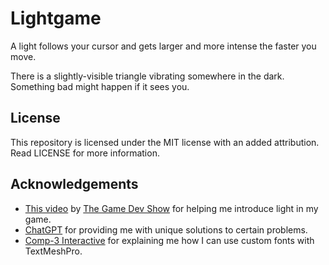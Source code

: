 # Lightgame
A light follows your cursor and gets larger and more intense the faster you move.

There is a slightly-visible triangle vibrating somewhere in the dark. Something bad might happen if it sees you.

## License
This repository is licensed under the MIT license with an added attribution. Read LICENSE for more information.

## Acknowledgements
- [This video](https://www.youtube.com/watch?v=ACyqpLh4jrs) by [The Game Dev Show](https://www.youtube.com/@thegamedevshow8449/videos) for helping me introduce light in my game.
- [ChatGPT](https://chat.openai.com/chat) for providing me with unique solutions to certain problems.
- [Comp-3 Interactive](https://youtu.be/W11uv7jf1e4) for explaining me how I can use custom fonts with TextMeshPro.